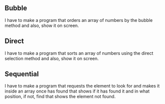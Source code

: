 ## Bubble

I have to make a program that orders an array of numbers by the bubble method and
also, show it on screen.

## Direct

I have to make a program that sorts an array of numbers using the direct selection method
and also, show it on screen.

## Sequential

I have to make a program that requests the element to look for and makes it inside an array once
has found that shows if it has found it and in what position, if not, find that shows the element not found.
